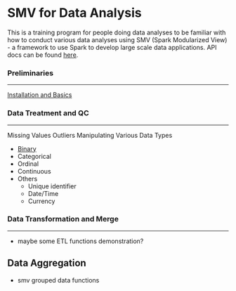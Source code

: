 # SMV for Data Analysis

This is a training program for people doing data analyses to be familiar with how to conduct various data analyses using SMV (Spark Modularized View) - a framework to use Spark to develop large scale data applications. API docs can be found [here](http://tresamigossd.github.io/SMV/scaladocs/index.html#org.tresamigos.smv.package).


### Preliminaries
----
[Installation and Basics](https://github.com/TresAmigosSD/SmvTraining)


### Data Treatment and QC
----
Missing Values
Outliers
Manipulating Various Data Types
* [Binary](https://render.githubusercontent.com/view/ipynb?commit=54766d5ef88971cb5aa2eb09c794b82f1729fe23&enc_url=68747470733a2f2f7261772e67697468756275736572636f6e74656e742e636f6d2f73617261686e677576742f546573744170702f353437363664356566383839373163623561613265623039633739346238326631373239666532332f6e6f7465626f6f6b732f556e7469746c65642e6970796e62&nwo=sarahnguvt%2FTestApp&path=notebooks%2FUntitled.ipynb&repository_id=71425560#Binary-Variable)
* Categorical
* Ordinal
* Continuous
* Others
  * Unique identifier
  * Date/Time
  * Currency
    
    
### Data Transformation and Merge
----
* maybe some ETL functions demonstration?


Data Aggregation
----
* smv grouped data functions



